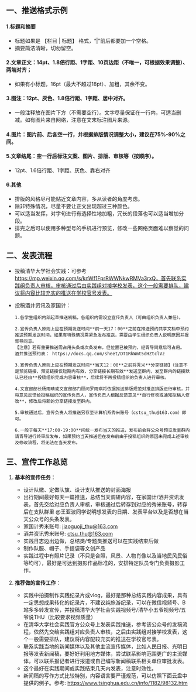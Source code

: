## 一、推送格式示例

#### 1.标题和摘要
- 标题如果是 【栏目 | 标题】 格式，“|”前后都要加一个空格。
- 摘要简洁清晰，切勿留空。  

#### 2.文章正文：14pt、1.8倍行距、1字距、10页边距（不唯一，可根据效果调整）、两端对齐；
- 如果有小标题，16pt（最大不超过18pt）、加粗，其余不变。
  
#### 3.图注：12pt、灰色、1.8倍行距、1字距、居中对齐。
- 一般注释放在图片下方（不需要空行）。文字尽量保证在一行内，可适当删减。如有图片来自网络，注意在文末标注图片来源。  

#### 4.图片：图片前、后各空一行，并根据排版情况调整大小，建议在75%-90%之间。  

#### 5.文章结尾：空一行后标注文案、图片、排版、审核等（按顺序）。
- 12pt、1.6倍行距、1字距、灰色、靠右对齐  
  
#### 6.其他   
- 排版的风格尽可能贴近文章内容，多从读者的角度考虑。  
- 除非特殊情况，尽量不要让正文出现超过三种颜色。  
- 可以适当发挥，对字句进行有选择性地加粗，冗长的段落也可以适当增加分段。  
- 排完之后可以使用多种型号的手机进行预览，修改一些网络页面难以察觉的问题。

## 二、发表流程  

- 投稿清华大学社会实践：可参考 https://mp.weixin.qq.com/s/knWf1FprRWWNkwRMVa3rxQ，首先联系实践组负责人审核，审核通过后由实践组对接学校发表，这个一般需要排队，建议将内容比较充实的推送在学校官号发表。  
- 投稿酒井资讯及家国计： 
   
      1.各学生组织内部起草推送初稿，各组织内需设立宣传负责人（可由组织负责人兼任）。 
      
      2.宣传负责人原则上应在预期发送时间**前一天17：00**之前在推送预约共享文档中预约推送预期发送时间，如果有特殊情况需紧急发布推送，需要由学生组织负责人说明原因并报胥导同意。  
      【注意】若有重要推送需占用头条或次条发布，但位置已被预约，经胥导同意后可占用。  
      酒井推送预约表： https://docs.qq.com/sheet/DT1RkWmt5dHZtclVz   
      
      3.宣传负责人原则上应在预期发送时间**当天12：00**之前将秀米**分享链接】（注意不是预览链接，预览链接仅短期内有效，分享链接长期有效**发送至群内，发至群内的链接默认已经由**投稿组织完成内容审核**，后续将不再投稿组织的负责人进行审核。
      
      4.文宣部部长杨雨晴或文宣部部门顾问罗雨琪将依据推送排版规范对推送排版进行审核，并将意见反馈给投稿组织的宣传负责人，宣传负责人根据反馈意见**自行修改或通知拟稿人修改**，修改后将新的分享链接发至群内。
      
      5.审核通过后，宣传负责人将推送另存至计算机系秀米账号（cstsu_thu@163.com）即可。
      
      6.一般于每天**17:00-19:00**间统一发布当天的推送，发布前会将公众号预览发至群内请胥导进行终审后发布，如果预约当天推送但在发布前由于投稿组织的原因未完成上述审核及修改流程，将无法在当天发布。



## 三、宣传工作总览

1. **基本的宣传任务**：
   
      - 设计队徽、定做队旗、设计支队推送的封面海报
      - 出行期间最好每天一篇推送，总结当天调研内容，在家国计/酒井资讯发表，首先交给对应负责人审核，审核通过后转存到对应的秀米账号，转存后在支队群里 @王亚波同学说明想发表的日期、发表平台以及是否想在当天公众号的头条发表。
      - 家国计秀米账号: jiaoguoji_thu@163.com
      - 酒井资讯秀米账号: ctsu_thu@163.com
      - 实践日志边出边做，总结类/专题类推送可以在实践结束后做
      - 制作队服、帽子、手提袋等文创产品
      - 实践过程中有照片记录（不只是合照，风景、人物肖像以及当地民风民俗等均可），最好是可达到摄影作品标准的，安排特定队员专门负责摄影工作。

2. **推荐做的宣传工作**：
   
      - 实践中拍摄制作实践纪录片或vlog，最好是那种总结实践内容成果，具有一定思想成果转化的纪录片，不建议纯旅游纪录，可以在微信视频号、B站多多转发宣传，并投稿清华大学社会实践视频号/清华小五爷视频号/五爷说THU（比较要求视频质量）
      - 在清华大学社会实践官方公众号上发表实践推送，参考该公众号的发稿流程，依然先交给实践组对应负责人审核，之后由实践组对接学校发表，这个一般需要排队，建议将内容配较充实的推送在学校官号表。
      - 联系实践当地的新闻媒体以及其他主流宣传媒体，比如人民日报、光明日报等发表新闻稿，要好好利用地方媒体，尝试联系影响范围更广的主流媒体，可以联系报记者进行报道或自己编写新闻稿联系相关单位审批发表。
      - 这个最好在实践期间或实践结束几天内发表，注意时效性。
      - 新闻稿的写作方式比较特别，内容语言要严谨规范，可以仿照下面云盘中提供的例子。参考: https://www.tsinghua.edu.cn/info/1182/98132.htm
